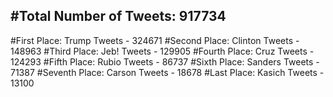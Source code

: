 #Total Number of Tweets: 917734 
---
#First Place: Trump Tweets - 324671
#Second Place: Clinton Tweets - 148963
#Third Place: Jeb! Tweets - 129905
#Fourth Place: Cruz Tweets - 124293
#Fifth Place: Rubio Tweets - 86737
#Sixth Place: Sanders Tweets - 71387
#Seventh Place: Carson Tweets - 18678
#Last Place: Kasich Tweets - 13100
